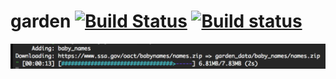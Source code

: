 # garden [![Build Status](https://travis-ci.org/GiantPlantsSociety/garden.svg?branch=master)](https://travis-ci.org/GiantPlantsSociety/garden) [![Build status](https://ci.appveyor.com/api/projects/status/eflggwjnm0kc9nsi/branch/master?svg=true)](https://ci.appveyor.com/project/andy128k/garden/branch/master)

![alt demo](https://github.com/GiantPlantsSociety/garden/blob/master/doc/intro.png "Adventure time!")

